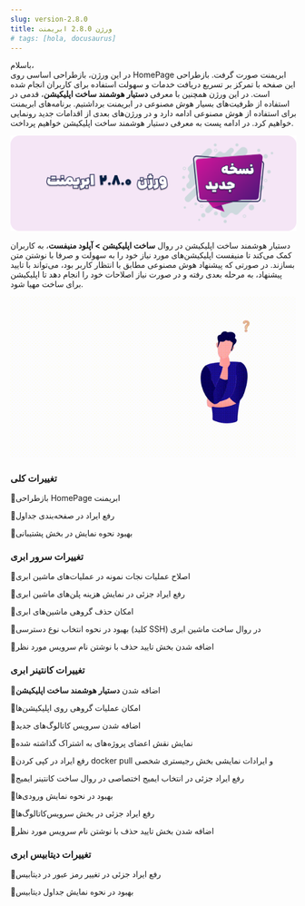 ```yaml
---
slug: version-2.8.0
title: ورژن 2.8.0 ابریمنت
# tags: [hola, docusaurus]
---
```


باسلام، <br />
در این ورژن، بازطراحی اساسی روی HomePage ابریمنت صورت گرفت. بازطراحی این صفحه با تمرکز بر تسریع دریافت خدمات و سهولت استفاده برای کاربران انجام شده است. در این ورژن همچنین با معرفی **دستیار هوشمند ساخت اپلیکیشن**، قدمی در استفاده از ظرفیت‌های بسیار هوش مصنوعی در ابریمنت برداشتیم. برنامه‌های ابریمنت برای استفاده از هوش مصنوعی ادامه دارد و در ورژن‌های بعدی از اقدامات جدید رونمایی خواهیم کرد. در ادامه پست به معرفی دستیار هوشمند ساخت اپلیکیشن خواهیم پرداخت.

![New Release Banner](./pic-abriment-ver2.8.0.png)
<!--truncate-->

دستیار هوشمند ساخت اپلیکیشن در روال **ساخت اپلیکیشن > آپلود منیفست**،  به کاربران کمک می‌کند تا منیفست اپلیکیشن‌های مورد نیاز خود را به سهولت و صرفا با نوشتن متن بسازند. در صورتی که پیشنهاد هوش مصنوعی مطابق با انتظار کاربر بود، می‌تواند با تایید پیشنهاد، به مرحله بعدی رفته و در صورت نیاز اصلاحات خود را انجام دهد تا اپلیکیشن برای ساخت مهیا شود.  

![New Release Banner](./output.gif)

### تغییرات کلی

📌بازطراحی HomePage ابریمنت

📌رفع ایراد در صفحه‌بندی جداول

📌بهبود نحوه نمایش در بخش پشتیبانی


### تغییرات سرور ابری

📌اصلاح عملیات نجات نمونه در عملیات‌های ماشین ابری

📌رفع ایراد جزئی در نمایش هزینه پلن‌های ماشین ابری

📌امکان حذف گروهی ماشین‌های ابری

📌بهبود در نحوه انتخاب نوع دسترسی (کلید SSH) در روال ساخت ماشین ابری

📌اضافه شدن بخش تایید حذف با نوشتن نام سرویس مورد نظر


### تغییرات کانتینر ابری

📌اضافه شدن **دستیار هوشمند ساخت اپلیکیشن**

📌امکان عملیات گروهی روی اپلیکیشن‌ها

📌اضافه شدن سرویس کاتالوگ‌های جدید

📌نمایش نقش اعضای پروژه‌های به اشتراک گذاشته شده

📌رفع ایراد در کپی کردن docker pull و ایرادات نمایشی بخش رجیستری شخصی 

📌رفع ایراد جزئی در انتخاب ایمیج اختصاصی در روال ساخت کانتینر ایمیج

📌بهبود در نحوه نمایش ورودی‌ها

📌رفع ایراد جزئی در بخش سرویس‌کاتالوگ‌ها

📌اضافه شدن بخش تایید حذف با نوشتن نام سرویس مورد نظر


### تغییرات دیتابیس ابری

📌رفع ایراد جزئی در تغییر رمز عبور در دیتابیس

📌بهبود در نحوه نمایش جداول دیتابیس